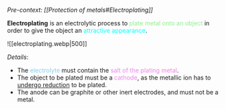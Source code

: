 *Pre-context: [[Protection of metals#Electroplating]]*

**Electroplating** is an electrolytic process to <span style="color: lightgreen">plate metal onto an object</span> in order to give the object an <span style="color: aqua">attractive appearance</span>.

![[electroplating.webp|500]]

*Details*:
- The <span style="color: skyblue">electrolyte</span> must contain the <span style="color: violet">salt of the plating metal</span>.
- The object to be plated must be a <span style="color: violet">cathode</span>, as the metallic ion has to <u>undergo reduction</u> to be plated.
- The anode can be graphite or other inert electrodes, and must not be a metal.
